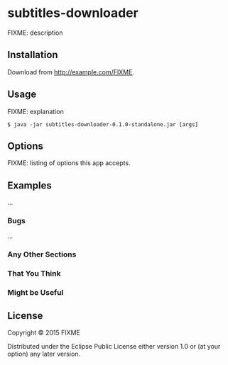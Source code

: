 # subtitles-downloader

FIXME: description

## Installation

Download from http://example.com/FIXME.

## Usage

FIXME: explanation

    $ java -jar subtitles-downloader-0.1.0-standalone.jar [args]

## Options

FIXME: listing of options this app accepts.

## Examples

...

### Bugs

...

### Any Other Sections
### That You Think
### Might be Useful

## License

Copyright © 2015 FIXME

Distributed under the Eclipse Public License either version 1.0 or (at
your option) any later version.
